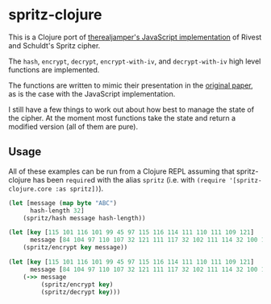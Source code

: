# spritz-clojure

This is a Clojure port of [therealjamper's JavaScript implementation](https://github.com/therealjampers/spritzjs) of Rivest and Schuldt's Spritz cipher.

The `hash`, `encrypt`, `decrypt`, `encrypt-with-iv`, and `decrypt-with-iv` high level functions are implemented.

The functions are written to mimic their presentation in the [original paper](http://people.csail.mit.edu/rivest/pubs/RS14.pdf), as is the case with the JavaScript implementation.

I still have a few things to work out about how best to manage the state of the cipher. At the moment most functions take the state and return a modified version (all of them are pure).

## Usage

All of these examples can be run from a Clojure REPL assuming that spritz-clojure has been `require`d with the alias `spritz` (i.e. with `(require '[spritz-clojure.core :as spritz])`).

```clojure
(let [message (map byte "ABC")
      hash-length 32]
    (spritz/hash message hash-length))
```

```clojure
(let [key [115 101 116 101 99 45 97 115 116 114 111 110 111 109 121]
      message [84 104 97 110 107 32 121 111 117 32 102 111 114 32 100 101 99 111 100 105 110 103 32 116 104 105 115 32 112 108 97 105 110 116 101 120 116 32 97 116 32 108 101 97 115 116 44 32 73 32 104 111 112 101 32 121 111 117 32 119 105 108 108 32 116 114 121 32 115 112 114 105 116 122 106 115 33]]
    (spritz/encrypt key message))
```

```clojure
(let [key [115 101 116 101 99 45 97 115 116 114 111 110 111 109 121]
      message [84 104 97 110 107 32 121 111 117 32 102 111 114 32 100 101 99 111 100 105 110 103 32 116 104 105 115 32 112 108 97 105 110 116 101 120 116 32 97 116 32 108 101 97 115 116 44 32 73 32 104 111 112 101 32 121 111 117 32 119 105 108 108 32 116 114 121 32 115 112 114 105 116 122 106 115 33]]
    (->> message
         (spritz/encrypt key)
         (spritz/decrypt key)))
```
